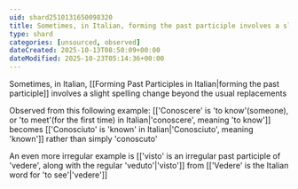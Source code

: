 ```yaml
---
uid: shard2510131650098320
title: Sometimes, in Italian, forming the past participle involves a slight spelling change beyond the usual replacements, making them quite irregular
type: shard
categories: [unsourced, observed]
dateCreated: 2025-10-13T08:50:09+00:00
dateModified: 2025-10-23T05:14:36+00:00
---
```

Sometimes, in Italian, [[Forming Past Participles in Italian|forming the past participle]] involves a slight spelling change beyond the usual replacements

Observed from this following example: [['Conoscere' is 'to know'(someone), or 'to meet'(for the first time) in Italian|'conoscere', meaning 'to know']] becomes [['Conosciuto' is 'known' in Italian|'Conosciuto', meaning 'known']] rather than simply 'conoscuto'

An even more irregular example is [['visto' is an irregular past participle of 'vedere', along with the regular 'veduto'|'visto']] from [['Vedere' is the Italian word for 'to see'|'vedere']]